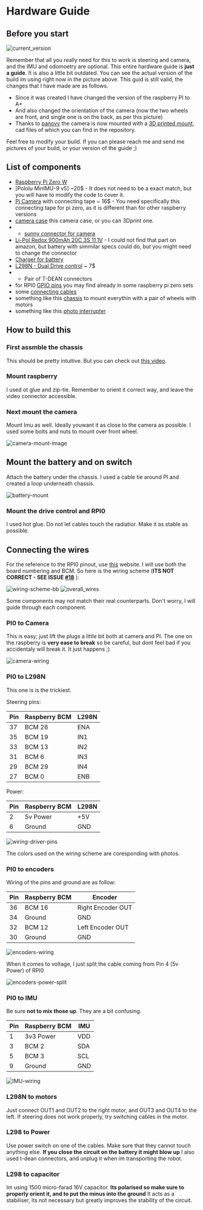 # Hardware Guide

## Before you start


![current_version](https://i.imgur.com/HBv4bao.jpg?2)

Remember that all you really need for this to work is steering and camera, and the IMU and odomoetry are optional. 
This entire hardware guide is __just a guide__. 
It is also a little bit outdated. You can see the actual version of the build im using right now in the picture above.
This guid is still valid, the changes that I have made are as follows.
 - Since it was created I have changed the version of the raspberry PI to A+
 - And also changed the orientation of the camera (now the two wheels are front, and single one is on the back, as per this picture)
 - Thanks to [panovv](https://github.com/panovvv) the camera is now mounted with a [3D printed mount](https://github.com/mmajewsk/Tonic/issues/19), cad files of which you can find in the repository.
 
Feel free to modify your build.
If you can please reach me and send me pictures of your build, or your version of the guide ;)


## List of components

- [Raspberry Pi Zero W](https://www.amazon.com/Raspberry-Pi-Zero-Wireless-model/dp/B06XFZC3BX) 
- [Pololu MinIMU-9 v5] ~20$ - It does not need to be a exact match, but you will have to modify the code to cover it.
- [Pi Camera](https://www.amazon.com/kuman-Raspberry-Camera-Module-OV5647/dp/B06XKLLT6G/ref=sr_1_5?ie=UTF8&qid=1544007564&sr=8-5&keywords=pi+camera+zero) with connecting tape ~ 16$ - You need specifically this connecting tape for pi zero, as it is different than for other raspberry versions
- [camera case](https://www.amazon.com/components-Latest-Raspberry-Camera-Megapixel/dp/B00IJZJKK4/ref=sr_1_15?ie=UTF8&qid=1544007656&sr=8-15&keywords=pi+camera+case) this camera case, or you can 3Dprint one.
-  - [sunny connector for camera](https://botland.com.pl/moduly-i-zestawy-raspberry-pi-zero/8764-adapter-do-kamery-dla-raspberry-pi-zero.html?search_query=pi+zero&results=64)
- [Li-Pol Redox 900mAh 20C 3S 11,1V](https://botland.com.pl/akumulatory-li-pol-3s-111v-/8320-pakiet-li-pol-redox-900mah-20c-3s-111v.html) - I could not find that part on amazon, but battery with simmilar specs could do, but you might need to change the connector
- [Charger for battery](https://botland.com.pl/ladowarki-lipol-sieciowe/1240-ladowarka-redox-lipo-z-zasilaczem.html)
- [L298N - Dual Drive control](https://www.amazon.com/Qunqi-Controller-Module-Stepper-Arduino/dp/B014KMHSW6/ref=sr_1_1?ie=UTF8&qid=1544008236&sr=8-1&keywords=l298) ~ 7$
-  - Pair of T-DEAN connectors
- for RPI0 [GPIO pins](https://www.amazon.com/DIKAVS-Break-Away-2x20-pin-Header-Raspberry/dp/B075VNBD3R/ref=sr_1_4?ie=UTF8&qid=1544008428&sr=8-4&keywords=gpio+raspberry+pi+zero) you may find already in some raspberry pi zero sets
- some [connecting cables](https://www.amazon.com/Elegoo-EL-CP-004-Multicolored-Breadboard-arduino/dp/B01EV70C78/ref=sr_1_3?ie=UTF8&qid=1544008389&sr=8-3&keywords=gpio+wires)
- something like this [chassis](https://www.amazon.com/d/Robotics-Kit/diymore-Chassis-Encoder-Battery-Arduino/B01LWYUQPH/ref=sr_1_fkmr2_3?ie=UTF8&qid=1544653043&sr=8-3-fkmr2&keywords=chassis+Rectangle+2WD) to mount everythin with a pair of wheels with motors
- something like this [photo interrupter](https://www.amazon.com/Waveshare-Photo-Interrupter-Sensor-Measuring/dp/B01N0FQ21B/ref=sr_1_1?ie=UTF8&qid=1544653159&sr=8-1&keywords=waveshare+photo+interrupter)

## How to build this

### First assmble the chassis 
This should be pretty intuitive. But you can check out [this video](https://www.youtube.com/watch?v=H78t6dnSoG0).

### Mount raspberry

I used ot glue and zip-tie. Remember to orient it correct way, and leave the video connector accessible.

### Next mount the camera
Mount Imu as well. Ideally youwant it as close to the camera as possible.
I used some bolts and nuts to mount over front wheel.

![camera-mount-image](https://imgur.com/h7iWKCl.jpg)


## Mount the battery and on switch
Attach the battery under the chassis. I used a cable tie around PI and created a loop underneath chassis.

![battery-mount](https://imgur.com/JN1e4w5.jpg)

### Mount the drive control and RPI0

I used hot glue. Do not let cables touch the radiatior. Make it as stable as possible.

## Connecting the wires

For the reference to the RPI0 pinout, use [this](https://pinout.xyz/) website. I will use both the board numbering and BCM.
So here is the wiring scheme (**ITS NOT CORRECT - SEE ISSUE [#18](https://github.com/mmajewsk/Tonic/issues/18)** ):

![wiring-scheme-bb](https://imgur.com/DKIMYCb.jpg)
![overall_wires](https://imgur.com/C4JZ7Y8.jpg)

Some components may not match their real counterparts. Don't worry, I will guide through each component.

### PI0 to Camera

This is easy; just lift the plugs a little bit both at camera and PI.
The one on the raspberry is **very ease to break** so be careful, but dont feel bad if you accidentaly will break it. It just happens ;) 

![camera-wiring](https://imgur.com/fBtAxvY.jpg)

### PI0 to L298N
This one is is the trickiest.

Steering pins:

Pin 	|Raspberry BCM 	| L298N
------|---------------|--------
37 	  | BCM 26 	      | ENA
35 	  | BCM 19 	      | IN1
33 	  | BCM 13 	      | IN2
31 	  | BCM 6 	      | IN3
29 	  | BCM 29 	      | IN4
27 	  | BCM 0 	      | ENB



Power:

Pin 	|Raspberry BCM 	| L298N
------|---------------|--------
2 	  | 5v Power 	    | +5V
6 	  | Ground 	      | GND

![wiring-driver-pins](https://imgur.com/das1gKi.jpg)

The colors used on the wiring scheme are coresponding with photos.

### PI0 to encoders

Wiring of the pins and ground are as follow:

Pin 	|Raspberry BCM 	| Encoder
------|---------------|-----------
36 	  | BCM 16 	      | Right Encoder OUT
34 	  | Ground 	      | GND
32 	  | BCM 12 	      | Left Encoder OUT
30 	  | Ground 	      | GND

![encoders-wiring](https://imgur.com/dbG5z4o.jpg)

When it comes to voltage, I just split the cable coming from Pin 4 (5v Power) of RPI0

![encoders-power-split](https://imgur.com/k0W4KPd.jpg)

### PI0 to IMU

Be sure **not to mix those up**. They are a bit confusing. 

Pin 	|Raspberry BCM 	| IMU
------|---------------|---------
1 	  | 3v3 Power 	  | VDD
3 	  | BCM 2 	      | SDA
5 	  | BCM 3 	      | SCL
9 	  | Ground 	      | GND

![IMU-wiring](https://imgur.com/hTLW2rE.jpg)

### L298N to motors

Just connect OUT1 and OUT2 to the right motor, and OUT3 and OUT4 to the left.
If steering does not work properly, try switching cables in the motor.

### L298 to Power

Use power switch on one of the cables. Make sure that they cannot touch anything else.
**If you close the circuit on the battery it might blow up**
I also used t-dean connectors, and unplug it when im transporting the robot.

### L298 to capacitor

Im using 1500 micro-farad 16V capacitor. **Its polarised so make sure to properly orient it, and to put the minus into the ground**
It acts as a stabiliser, its not necessary but greatly improves the stability of the circuit.
